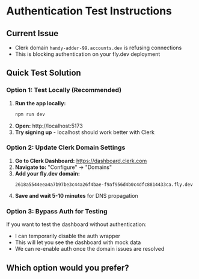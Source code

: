 # Authentication Test Instructions

## Current Issue

- Clerk domain `handy-adder-99.accounts.dev` is refusing connections
- This is blocking authentication on your fly.dev deployment

## Quick Test Solution

### Option 1: Test Locally (Recommended)

1. **Run the app locally:**
   ```bash
   npm run dev
   ```
2. **Open:** http://localhost:5173
3. **Try signing up** - localhost should work better with Clerk

### Option 2: Update Clerk Domain Settings

1. **Go to Clerk Dashboard:** https://dashboard.clerk.com
2. **Navigate to:** "Configure" → "Domains"
3. **Add your fly.dev domain:**
   ```
   2618a5544eea4a7b97be3c44a26f4bae-f9af956d4b0c4dfc8814433ca.fly.dev
   ```
4. **Save and wait 5-10 minutes** for DNS propagation

### Option 3: Bypass Auth for Testing

If you want to test the dashboard without authentication:

- I can temporarily disable the auth wrapper
- This will let you see the dashboard with mock data
- We can re-enable auth once the domain issues are resolved

## Which option would you prefer?
